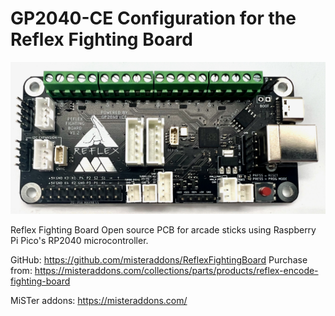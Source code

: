 # GP2040-CE Configuration for the Reflex Fighting Board


![Reflex Fighting Board](assets/ReflexFightingBoard_v1.2.jpeg)

Reflex Fighting Board
Open source PCB for arcade sticks using Raspberry Pi Pico's RP2040 microcontroller.

GitHub: https://github.com/misteraddons/ReflexFightingBoard
Purchase from: https://misteraddons.com/collections/parts/products/reflex-encode-fighting-board

MiSTer addons: https://misteraddons.com/


